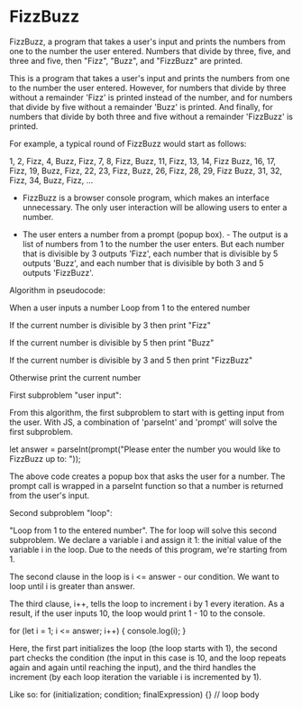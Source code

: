 # FizzBuzz

FizzBuzz, a program that takes a user's input and prints the numbers from one to the number the user entered.  Numbers that divide by three, five, and three and five, then "Fizz", "Buzz", and "FizzBuzz" are printed.

This is a program that takes a user's input and prints the numbers from one to the number the user entered. However, for numbers that divide by three without a remainder 'Fizz' is printed instead of the number, and for numbers that divide by five without a remainder 'Buzz' is printed. And finally, for numbers that divide by both three and five without a remainder 'FizzBuzz' is printed. 

For example, a typical round of FizzBuzz would start as follows: 

1, 2, Fizz, 4, Buzz, Fizz, 7, 8, Fizz, Buzz, 11, Fizz, 13, 14, Fizz Buzz, 16, 17, Fizz, 19, Buzz, Fizz, 22, 23, Fizz, Buzz, 26, Fizz, 28, 29, Fizz Buzz, 31, 32, Fizz, 34, Buzz, Fizz, ... 

- FizzBuzz is a browser console program, which makes an interface unnecessary. The only user interaction will be allowing users to enter a number. 

- The user enters a number from a prompt (popup box). - The output is a list of numbers from 1 to the number the user enters. But each number that is divisible by 3 outputs 'Fizz', each number that is divisible by 5 outputs 'Buzz', and each number that is divisible by both 3 and 5 outputs 'FizzBuzz'. 

Algorithm in pseudocode:

When a user inputs a number Loop from 1 to the entered number 

If the current number is divisible by 3 then print "Fizz" 

If the current number is divisible by 5 then print "Buzz" 

If the current number is divisible by 3 and 5 then print "FizzBuzz" 

Otherwise print the current number 


First subproblem "user input": 

From this algorithm, the first subproblem to start with is getting input from the user. With JS, a combination of 'parseInt' and 'prompt' will solve the first subproblem. 

let answer = parseInt(prompt("Please enter the number you would like to FizzBuzz up to: ")); 

The above code creates a popup box that asks the user for a number. The prompt call is wrapped in a parseInt function so that a number is returned from the user's input. 

Second subproblem "loop": 

"Loop from 1 to the entered number". 
The for loop will solve this second subproblem. We declare a variable i and assign it 1: the initial value of the variable i in the loop. Due to the needs of this program, we're starting from 1. 

The second clause in the loop is i <= answer - our condition. We want to loop until i is greater than answer. 

The third clause, i++, tells the loop to increment i by 1 every iteration. As a result, if the user inputs 10, the loop would print 1 - 10 to the console. 

for (let i = 1; i <= answer; i++) { 
    console.log(i); } 
    
Here, the first part initializes the loop (the loop starts with 1), the second part checks the condition (the input in this case is 10, and the loop repeats again and again until reaching the input), and the third handles the increment (by each loop iteration the variable i is incremented by 1). 

Like so: for (initialization; condition; finalExpression) {} // loop body